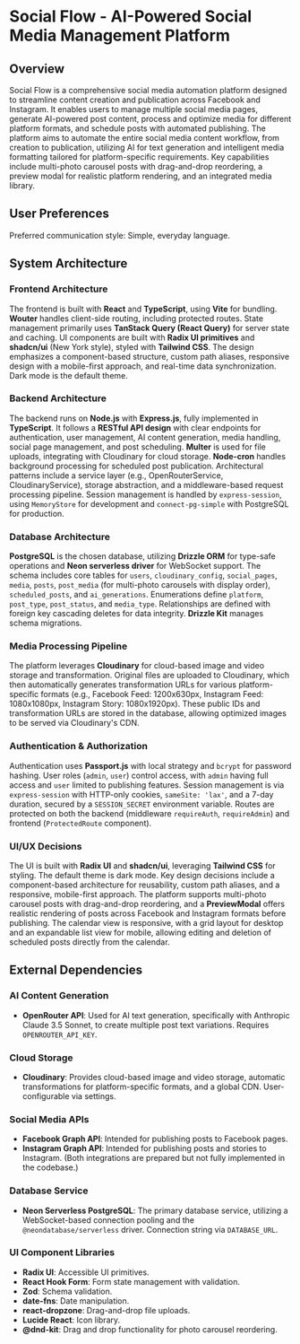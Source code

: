 # Social Flow - AI-Powered Social Media Management Platform

## Overview

Social Flow is a comprehensive social media automation platform designed to streamline content creation and publication across Facebook and Instagram. It enables users to manage multiple social media pages, generate AI-powered post content, process and optimize media for different platform formats, and schedule posts with automated publishing. The platform aims to automate the entire social media content workflow, from creation to publication, utilizing AI for text generation and intelligent media formatting tailored for platform-specific requirements. Key capabilities include multi-photo carousel posts with drag-and-drop reordering, a preview modal for realistic platform rendering, and an integrated media library.

## User Preferences

Preferred communication style: Simple, everyday language.

## System Architecture

### Frontend Architecture

The frontend is built with **React** and **TypeScript**, using **Vite** for bundling. **Wouter** handles client-side routing, including protected routes. State management primarily uses **TanStack Query (React Query)** for server state and caching. UI components are built with **Radix UI primitives** and **shadcn/ui** (New York style), styled with **Tailwind CSS**. The design emphasizes a component-based structure, custom path aliases, responsive design with a mobile-first approach, and real-time data synchronization. Dark mode is the default theme.

### Backend Architecture

The backend runs on **Node.js** with **Express.js**, fully implemented in **TypeScript**. It follows a **RESTful API design** with clear endpoints for authentication, user management, AI content generation, media handling, social page management, and post scheduling. **Multer** is used for file uploads, integrating with Cloudinary for cloud storage. **Node-cron** handles background processing for scheduled post publication. Architectural patterns include a service layer (e.g., OpenRouterService, CloudinaryService), storage abstraction, and a middleware-based request processing pipeline. Session management is handled by `express-session`, using `MemoryStore` for development and `connect-pg-simple` with PostgreSQL for production.

### Database Architecture

**PostgreSQL** is the chosen database, utilizing **Drizzle ORM** for type-safe operations and **Neon serverless driver** for WebSocket support. The schema includes core tables for `users`, `cloudinary_config`, `social_pages`, `media`, `posts`, `post_media` (for multi-photo carousels with display order), `scheduled_posts`, and `ai_generations`. Enumerations define `platform`, `post_type`, `post_status`, and `media_type`. Relationships are defined with foreign key cascading deletes for data integrity. **Drizzle Kit** manages schema migrations.

### Media Processing Pipeline

The platform leverages **Cloudinary** for cloud-based image and video storage and transformation. Original files are uploaded to Cloudinary, which then automatically generates transformation URLs for various platform-specific formats (e.g., Facebook Feed: 1200x630px, Instagram Feed: 1080x1080px, Instagram Story: 1080x1920px). These public IDs and transformation URLs are stored in the database, allowing optimized images to be served via Cloudinary's CDN.

### Authentication & Authorization

Authentication uses **Passport.js** with local strategy and `bcrypt` for password hashing. User roles (`admin`, `user`) control access, with `admin` having full access and `user` limited to publishing features. Session management is via `express-session` with HTTP-only cookies, `sameSite: 'lax'`, and a 7-day duration, secured by a `SESSION_SECRET` environment variable. Routes are protected on both the backend (middleware `requireAuth`, `requireAdmin`) and frontend (`ProtectedRoute` component).

### UI/UX Decisions

The UI is built with **Radix UI** and **shadcn/ui**, leveraging **Tailwind CSS** for styling. The default theme is dark mode. Key design decisions include a component-based architecture for reusability, custom path aliases, and a responsive, mobile-first approach. The platform supports multi-photo carousel posts with drag-and-drop reordering, and a **PreviewModal** offers realistic rendering of posts across Facebook and Instagram formats before publishing. The calendar view is responsive, with a grid layout for desktop and an expandable list view for mobile, allowing editing and deletion of scheduled posts directly from the calendar.

## External Dependencies

### AI Content Generation

- **OpenRouter API**: Used for AI text generation, specifically with Anthropic Claude 3.5 Sonnet, to create multiple post text variations. Requires `OPENROUTER_API_KEY`.

### Cloud Storage

- **Cloudinary**: Provides cloud-based image and video storage, automatic transformations for platform-specific formats, and a global CDN. User-configurable via settings.

### Social Media APIs

- **Facebook Graph API**: Intended for publishing posts to Facebook pages.
- **Instagram Graph API**: Intended for publishing posts and stories to Instagram.
(Both integrations are prepared but not fully implemented in the codebase.)

### Database Service

- **Neon Serverless PostgreSQL**: The primary database service, utilizing a WebSocket-based connection pooling and the `@neondatabase/serverless` driver. Connection string via `DATABASE_URL`.

### UI Component Libraries

- **Radix UI**: Accessible UI primitives.
- **React Hook Form**: Form state management with validation.
- **Zod**: Schema validation.
- **date-fns**: Date manipulation.
- **react-dropzone**: Drag-and-drop file uploads.
- **Lucide React**: Icon library.
- **@dnd-kit**: Drag and drop functionality for photo carousel reordering.